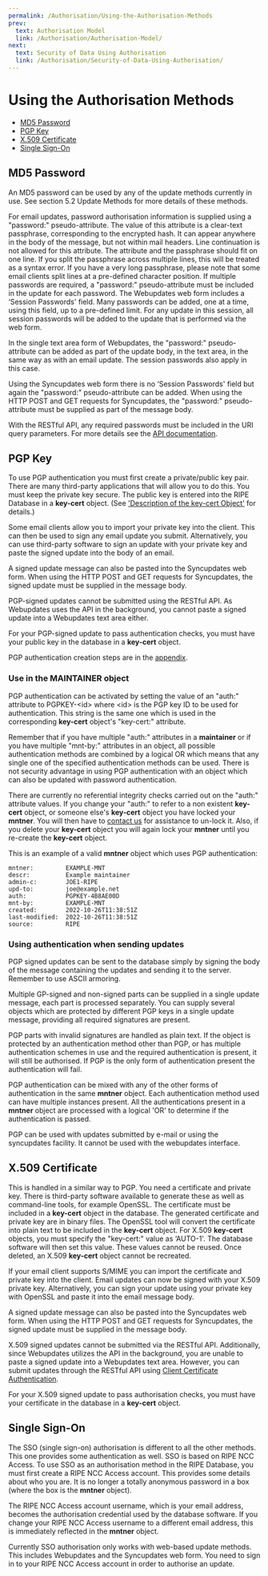 ```yaml
---
permalink: /Authorisation/Using-the-Authorisation-Methods
prev:
  text: Authorisation Model
  link: /Authorisation/Authorisation-Model/
next:
  text: Security of Data Using Authorisation
  link: /Authorisation/Security-of-Data-Using-Authorisation/
---
```



# Using the Authorisation Methods

* [MD5 Password](#md5-password)
* [PGP Key](#pgp-key)
* [X.509 Certificate](#x-509-certificate)
* [Single Sign-On](#single-sign-on)


## MD5 Password

An MD5 password can be used by any of the update methods currently in use. See section 5.2 Update Methods for more details of these methods.

For email updates, password authorisation information is supplied using a "password:" pseudo-attribute. The value of this attribute is a clear-text passphrase, corresponding to the encrypted hash. It can appear anywhere in the body of the message, but not within mail headers. Line continuation is not allowed for this attribute. The attribute and the passphrase should fit on one line. If you split the passphrase across multiple lines, this will be treated as a syntax error. If you have a very long passphrase, please note that some email clients split lines at a pre-defined character position. If multiple passwords are required, a "password:" pseudo-attribute must be included in the update for each password. 
The Webupdates web form includes a ‘Session Passwords' field. Many passwords can be added, one at a time, using this field, up to a pre-defined limit. For any update in this session, all session passwords will be added to the update that is performed via the web form.

In the single text area form of Webupdates, the "password:" pseudo-attribute can be added as part of the update body, in the text area, in the same way as with an email update. The session passwords also apply in this case.

Using the Syncupdates web form there is no ‘Session Passwords' field but again the "password:" pseudo-attribute can be added. When using the HTTP POST and GET requests for Syncupdates, the "password:" pseudo-attribute must be supplied as part of the message body.

With the RESTful API, any required passwords must be included in the URI query parameters. For more details see the [API documentation](../Update-Methods/RESTful-API/#ripe-database-restful-api).


## PGP Key

To use PGP authentication you must first create a private/public key pair. There are many third-party applications that will allow you to do this. You must keep the private key secure. The public key is entered into the RIPE Database in a **key-cert** object. (See ['Description of the key-cert Object'](../RPSL-Object-Types/Descriptions-of-Secondary-Objects/#description-of-the-key-cert-object) for details.)

Some email clients allow you to import your private key into the client. This can then be used to sign any email update you submit. Alternatively, you can use third-party software to sign an update with your private key and paste the signed update into the body of an email.

A signed update message can also be pasted into the Syncupdates web form. When using the HTTP POST and GET requests for Syncupdates, the signed update must be supplied in the message body.

PGP-signed updates cannot be submitted using the RESTful API. As Webupdates uses the API in the background, you cannot paste a signed update into a Webupdates text area either.

For your PGP-signed update to pass authentication checks, you must have your public key in the database in a **key-cert** object.

PGP authentication creation steps are in the [appendix](../Appendices/Appendix-H--PGP-Authentication-Method/#appendix-h-pgp-authentication-method).


### Use in the MAINTAINER object

PGP authentication can be activated by setting the value of an "auth:" attribute to PGPKEY-&lt;id&gt; where &lt;id&gt; is the PGP key ID to be used for authentication. This string is the same one which is used in the corresponding **key-cert** object's "key-cert:" attribute.

Remember that if you have multiple "auth:" attributes in a **maintainer** or if you have multiple "mnt-by:" attributes in an object, all possible authentication methods are combined by a logical OR which means that any single one of the specified authentication methods can be used. There is not security advantage in using PGP authentication with an object which can also be updated with password authentication.

There are currently no referential integrity checks carried out on the "auth:" attribute values. If you change your "auth:" to refer to a non existent **key-cert** object, or someone else's **key-cert** object you have locked your **mntner**. You will then have to [contact us](../How-to-Recover-Access-to-a-Maintainer-Object/#how-to-recover-access-to-a-maintainer-mntner-object) for assistance to un-lock it. Also, if you delete your **key-cert** object you will again lock your **mntner** until you re-create the **key-cert** object.

This is an example of a valid **mntner** object which uses PGP authentication:

    mntner:         EXAMPLE-MNT
    descr:          Example maintainer
    admin-c:        JOE1-RIPE
    upd-to:         joe@example.net
    auth:           PGPKEY-4B8AE00D
    mnt-by:         EXAMPLE-MNT
    created:        2022-10-26T11:38:51Z
    last-modified:  2022-10-26T11:38:51Z
    source:         RIPE


### Using authentication when sending updates

PGP signed updates can be sent to the database simply by signing the body of the message containing the updates and sending it to the server. Remember to use ASCII armoring. 

Multiple GP-signed and non-signed parts can be supplied in a single update message, each part is processed separately. You can supply several objects which are protected by different PGP keys in a single update message, providing all required signatures are present.

PGP parts with invalid signatures are handled as plain text. If the object is protected by an authentication method other than PGP, or has multiple authentication schemes in use and the required authentication is present, it will still be authorised. If PGP is the only form of authentication present the authentication will fail. 

PGP authentication can be mixed with any of the other forms of authentication in the same **mntner** object. Each authentication method used can have multiple instances present. All the authentications present in a **mntner** object are processed with a logical 'OR' to determine if the authentication is passed.

PGP can be used with updates submitted by e-mail or using the syncupdates facility. It cannot be used with the webupdates interface.


## X.509 Certificate

This is handled in a similar way to PGP. You need a certificate and private key. There is third-party software available to generate these as well as command-line tools, for example OpenSSL. The certificate must be included in a **key-cert** object in the database. The generated certificate and private key are in binary files. The OpenSSL tool will convert the certificate into plain text to be included in the **key-cert** object. For X.509 **key-cert** objects, you must specify the "key-cert:" value as ‘AUTO-1'. The database software will then set this value. These values cannot be reused. Once deleted, an X.509 **key-cert** object cannot be recreated.

If your email client supports S/MIME you can import the certificate and private key into the client. Email updates can now be signed with your X.509 private key. Alternatively, you can sign your update using your private key with OpenSSL and paste it into the email message body.

A signed update message can also be pasted into the Syncupdates web form. When using the HTTP POST and GET requests for Syncupdates, the signed update must be supplied in the message body.

X.509 signed updates cannot be submitted via the RESTful API. Additionally, since Webupdates utilizes the API in the background, you are unable to paste a signed update into a Webupdates text area. 
However, you can submit updates through the RESTful API using [Client Certificate Authentication](../Appendices/Appendix-I--Client-Certificate-Authentication/#appendix-i-client-certificate-authentication).

For your X.509 signed update to pass authorisation checks, you must have your certificate in the database in a **key-cert** object.



## Single Sign-On

The SSO (single sign-on) authorisation is different to all the other methods. This one provides some authentication as well. SSO is based on RIPE NCC Access. To use SSO as an authorisation method in the RIPE Database, you must first create a RIPE NCC Access account. This provides some details about who you are. It is no longer a totally anonymous password in a box (where the box is the **mntner** object).

The RIPE NCC Access account username, which is your email address, becomes the authorisation credential used by the database software. If you change your RIPE NCC Access username to a different email address, this is immediately reflected in the **mntner** object.

Currently SSO authorisation only works with web-based update methods. This includes Webupdates and the Syncupdates web form. You need to sign in to your RIPE NCC Access account in order to authorise an update.
